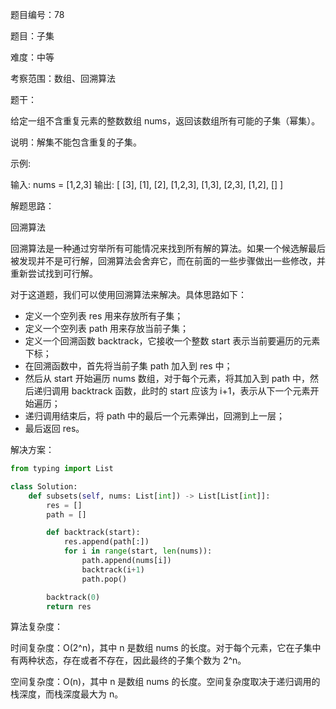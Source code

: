 题目编号：78

题目：子集

难度：中等

考察范围：数组、回溯算法

题干：

给定一组不含重复元素的整数数组 nums，返回该数组所有可能的子集（幂集）。

说明：解集不能包含重复的子集。

示例:

输入: nums = [1,2,3]
输出:
[
  [3],
  [1],
  [2],
  [1,2,3],
  [1,3],
  [2,3],
  [1,2],
  []
]

解题思路：

回溯算法

回溯算法是一种通过穷举所有可能情况来找到所有解的算法。如果一个候选解最后被发现并不是可行解，回溯算法会舍弃它，而在前面的一些步骤做出一些修改，并重新尝试找到可行解。

对于这道题，我们可以使用回溯算法来解决。具体思路如下：

- 定义一个空列表 res 用来存放所有子集；
- 定义一个空列表 path 用来存放当前子集；
- 定义一个回溯函数 backtrack，它接收一个整数 start 表示当前要遍历的元素下标；
- 在回溯函数中，首先将当前子集 path 加入到 res 中；
- 然后从 start 开始遍历 nums 数组，对于每个元素，将其加入到 path 中，然后递归调用 backtrack 函数，此时的 start 应该为 i+1，表示从下一个元素开始遍历；
- 递归调用结束后，将 path 中的最后一个元素弹出，回溯到上一层；
- 最后返回 res。

解决方案：

```python
from typing import List

class Solution:
    def subsets(self, nums: List[int]) -> List[List[int]]:
        res = []
        path = []

        def backtrack(start):
            res.append(path[:])
            for i in range(start, len(nums)):
                path.append(nums[i])
                backtrack(i+1)
                path.pop()

        backtrack(0)
        return res
```

算法复杂度：

时间复杂度：O(2^n)，其中 n 是数组 nums 的长度。对于每个元素，它在子集中有两种状态，存在或者不存在，因此最终的子集个数为 2^n。

空间复杂度：O(n)，其中 n 是数组 nums 的长度。空间复杂度取决于递归调用的栈深度，而栈深度最大为 n。